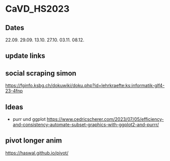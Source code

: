 # CaVD_HS2023

## Dates

22.09.
29.09.
13.10.
27.10.
03.11.
08.12.

## update links






## social scraping simon

https://fginfo.ksbg.ch/dokuwiki/doku.php?id=lehrkraefte:ks:informatik-glf4-23-4fnp

## Ideas

- purr und ggplot
https://www.cedricscherer.com/2023/07/05/efficiency-and-consistency-automate-subset-graphics-with-ggplot2-and-purrr/

## pivot longer anim
https://haswal.github.io/pivot/
